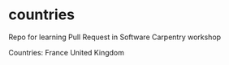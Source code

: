 # countries
Repo for learning Pull Request in Software Carpentry workshop

Countries:
France
United Kingdom
